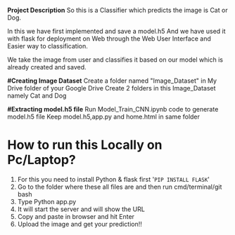**Project Description**
So this is a Classifier which predicts the image is Cat or Dog. 

In this we have first implemented and save a model.h5
And we have used it with flask for deployment on Web through the Web User Interface and
Easier way to classification. 

We take the image from user and classifies it based on our model which is already created and saved. 

**#Creating Image Dataset**
Create a folder named "Image_Dataset" in My Drive folder of your Google Drive
Create 2 folders in this Image_Dataset namely Cat and Dog

**#Extracting model.h5 file**
Run Model_Train_CNN.ipynb code to generate model.h5 file
Keep model.h5,app.py and home.html in same folder

# How to run this Locally on Pc/Laptop?

1) For this you need to install Python & flask first
    '`PIP INSTALL FLASK`' 
2) Go to the folder where these all files are and then run cmd/terminal/git bash
3) Type Python app.py
5) It will start the server and will show the URL
6) Copy and paste in browser and hit Enter
7) Upload the image and get your prediction!!
